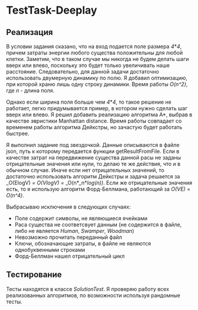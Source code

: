 # TestTask-Deeplay

## Реализация

В условии задания сказано, что на вход подается поле размера _4_\*_4_, причем затраты энергии любого существа положительны для любой клетки.
Заметим, что в таком случае мы никогда не будем делать шаги вверх или влево, поскольку это будет только увеличивать наше расстояние. 
Следовательно, для данной задачи достаточно использовать двумерную динамику по полю. Я добавил оптимизацию, при которой храню
лишь одну строку динамики. Время работы _O(n^2)_, где _n_ - длина поля.

Однако если ширина поля больше чем _4_\*_4_, то такое решение не работает, легко придумывается пример, в котором нужно сделать шаг вверх или влево. 
Я решил добавить реализацию алгоритма A\*, выбрав в качестве эвристики Manhattan distance. Время работы совпадает со временем работы алгоритма 
Дейкстры, но зачастую будет работать быстрее.

Я выполнил задание под звездочкой. Данные описываются в файле json, путь к которому передается функции getResultFromFile. Если в качестве
затрат на передвижение существа данной расы не заданы отрицательные значения или нули, то делаю те же действия, что и в обычном случае.
Иначе если нет отрицательных значений, то достаточно использовать алгоритм Дейкстры и задача решается за _O(ElogV) _=_ _O(VlogV)_ _=_ _O(n\*_n\*_log(n))_.
Если же отрицательные значения есть, то я использую алгоритм Форд-Беллмана, работающий за _O(VE)_ = _O(n^4)_. 

Выбрасываю исключения в следующих случаях:
- Поле содержит символы, не являющиеся ячейками
- Раса существа не соответсвует данным (не содержится в файле, либо не является _Human_, _Swamper_, _Woodman_)
- Невозможно прочитать переданный файл
- Ключи, обозначающие затраты, в файле не являются однобуквенными строками
- Форд-Беллман нашел отрицательный цикл

## Тестирование

Тесты находятся в классе _SolutionTest_. Я проверяю работу всех реализованных алгоритмов, по возможности используя рандомные тесты.